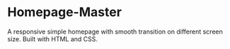 # Homepage-Master
A responsive simple homepage with smooth transition on different screen size. Built with HTML and CSS.

